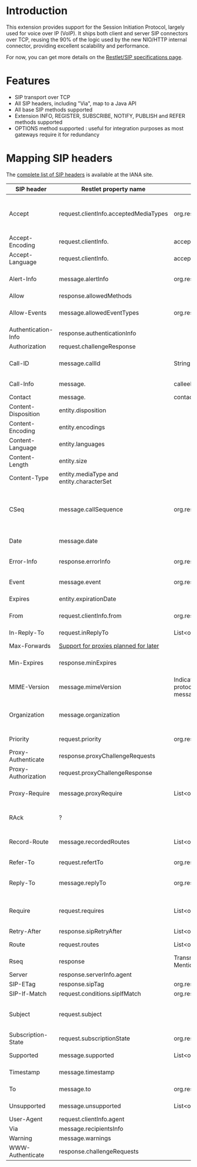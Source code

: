 # Introduction

This extension provides support for the Session Initiation Protocol,
largely used for voice over IP (VoIP). It ships both client and server
SIP connectors over TCP, reusing the 90% of the logic used by the new
NIO/HTTP internal connector, providing excellent scalability and
performance.

For now, you can get more details on the [Restlet/SIP specifications
page](/participate#/257-restlet/300-restlet.html).

# Features

-   SIP transport over TCP
-   All SIP headers, including "Via", map to a Java API
-   All base SIP methods supported
-   Extension INFO, REGISTER, SUBSCRIBE, NOTIFY, PUBLISH and REFER
    methods supported
-   OPTIONS method supported : useful for integration purposes as most
    gateways require it for redundancy

# Mapping SIP headers

The [complete list of SIP headers](http://www.iana.org/assignments/sip-parameters)
is available at the IANA site.

SIP header | Restlet property name | Restlet property class | Description
---------- | --------------------- | ---------------------- | -----------
Accept | request.clientInfo.acceptedMediaTypes | org.restlet.data.Preference\<MediaType\> | Identical to HTTP with the exception that if no header field is present, the server should assume a default value of "application/sdp".
Accept-Encoding | request.clientInfo. | acceptedEncodings | Identical to HTTP.
Accept-Language | request.clientInfo. | acceptedLanguages | Identical to HTTP.
Alert-Info | message.alertInfo | org.restlet.ext.sip.data.Address | Specifies an alternative ring tone to the UAS or alternative ringback tone to the UAC.
Allow | response.allowedMethods |  | Identical to HTTP.
Allow-Events | message.allowedEventTypes | org.restlet.ext.sip.data.EventType | Includes a list of tokens which indicates the event packages supported. [See RFC 3265](http://tools.ietf.org/html/rfc3265#section-3.3.7).
Authentication-Info | response.authenticationInfo | | Identical to HTTP.
Authorization | request.challengeResponse |  | Identical to HTTP.
Call-ID | message.callId | String | Uniquely identifies a particular invitation or all registrations of a particular client.
Call-Info | message. | calleeInfo or callerInfo | List of org.restlet.ext.sip.data.Address | Provides additional information about the caller or callee.
Contact | message. | contact | org.restlet.ext.sip.data.ContactInfo | Provides a URI and additional parameters whose meaning depends on the type of request or response it is in.
Content-Disposition | entity.disposition |  | Similar to HTTP with no disposition types defined.
Content-Encoding | entity.encodings |  | Identical to HTTP.
Content-Language | entity.languages |  | Identical to HTTP.
Content-Length | entity.size |  | Identical to HTTP.
Content-Type | entity.mediaType and entity.characterSet |  | Identical to HTTP.
CSeq | message.callSequence | org.restlet.ext.sip.data.CallSequence | Serves to order transactions within a dialog, to provide a means to uniquely identify transactions, and to differentiate between new requests and request retransmissions.
Date | message.date |  | Similar to HTTP with restriction on the date format supported.
Error-Info | response.errorInfo | org.restlet.ext.sip.data.Address | Provides a pointer to additional information about the error status response.
Event | message.event | org.restlet.ext.sip.data.Event | Describes an event notification. [See RFC 3265](http://tools.ietf.org/html/rfc3265#section-3.1).
Expires | entity.expirationDate |  | Similar to HTTP but with SIP specificities.
From | request.clientInfo.from | org.restlet.ext.sip.data.Address | Similar to HTTP but with a more specific format.
In-Reply-To | request.inReplyTo | List\<org.restlet.ext.sip.data.CallId\> | Enumerates the Call-IDs that this call references or returns.
Max-Forwards | [Support for proxies planned for later](http://restlet.tigris.org/issues/show_bug.cgi?id=207) |  | Identical to HTTP.
Min-Expires | response.minExpires |  | Conveys the minimum refresh interval supported for soft-state element managed by that server.
MIME-Version | message.mimeVersion | Indicates what version of the MIME protocol was used to construct the message.
Organization | message.organization |  | Conveys the name of the organization to which the SIP element issuing the request or response belongs.
Priority | request.priority | org.restlet.ext.sip.data.Priority | Indicates the urgency of the request as perceived by the client.
Proxy-Authenticate | response.proxyChallengeRequests |  | Identical to HTTP.
Proxy-Authorization | request.proxyChallengeResponse |  | Identical to HTTP.
Proxy-Require | message.proxyRequire | List\<org.restlet.ext.sip.data.OptionTag\> | Used to indicate proxy-sensitive features that must be supported by the proxy.
RAck | ? |  | Supports reliability of provisional responses. Mentionned in [RFC 3262](http://tools.ietf.org/html/rfc3262#section-7.2).
Record-Route | message.recordedRoutes | List\<org.restlet.ext.sip.data.Address\> | Inserted by proxies in a request to force future requests in the dialog to be routed through the proxy.
Refer-To | request.refertTo | org.restlet.ext.sip.data.Address | Provides a URL to reference. See [RFC 3515](http://tools.ietf.org/html/rfc3515#section-2.1).
Reply-To | message.replyTo | org.restlet.ext.sip.data.Address | Contains a logical return URI that may be different from the From header field. 
Require | request.requires | List\<org.restlet.ext.sip.data.OptionTag\> | Used by UACs to tell UASs about options that the UAC expects the UAS to support in order to process the request.
Retry-After | response.sipRetryAfter | List\<org.restlet.ext.sip.data.Availability\> | Identical to HTTP.
Route | request.routes | List\<org.restlet.ext.sip.data.Address\> | Used to force routing for a request through the listed set of proxies.
Rseq | response | Transmit provisional responses reliably. Mentionned in [RFC 3262](http://tools.ietf.org/html/rfc3262#section-7.1)
Server | response.serverInfo.agent |  | Identical to HTTP.
SIP-ETag | response.sipTag | org.restlet.data.Tag | [See RFC 3903](http://tools.ietf.org/html/rfc3903#section-11.3.1)
SIP-If-Match | request.conditions.sipIfMatch | org.restlet.data.Tag | [See RFC 3903](http://tools.ietf.org/html/rfc3903#section-11.3.2)
Subject | request.subject |  | Provides a summary or indicates the nature of the call, allowing call filtering without having to parse the session description.
Subscription-State | request.subscriptionState | org.restlet.ext.sip.data.SubscriptionState | Provides the state of a subscription. [See RFC 3265](http://tools.ietf.org/html/rfc3265#section-3.2.4).
Supported | message.supported | List\<org.restlet.ext.sip.data.OptionTag\> | Enumerates all the extensions supported by the UAC or UAS.
Timestamp | message.timestamp |  | Describes when the UAC sent the request to the UAS.
To | message.to | org.restlet.ext.sip.data.Address | Specifies the logical recipient of the request.
Unsupported | message.unsupported | List\<org.restlet.ext.sip.data.OptionTag\> | Lists the features not supported by the UAS.
User-Agent | request.clientInfo.agent |  | Identical to HTTP.
Via | message.recipientsInfo |  | Identical to HTTP.
Warning | message.warnings |  | Identical to HTTP.
WWW-Authenticate | response.challengeRequests |  | Identical to HTTP.
